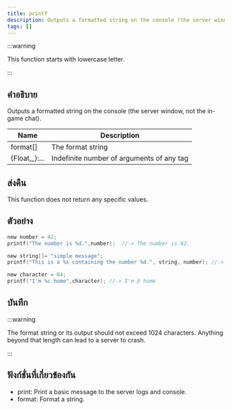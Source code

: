```yaml
---
title: printf
description: Outputs a formatted string on the console (the server window, not the in-game chat).
tags: []
---
```


:::warning

This function starts with lowercase letter.

:::

## คำอธิบาย

Outputs a formatted string on the console (the server window, not the in-game chat).

| Name           | Description                               |
| -------------- | ----------------------------------------- |
| format[]       | The format string                         |
| {Float,\_}:... | Indefinite number of arguments of any tag |

## ส่งคืน

This function does not return any specific values.

## ตัวอย่าง

```c
new number = 42;
printf("The number is %d.",number);  //-> The number is 42.

new string[]= "simple message";
printf("This is a %s containing the number %d.", string, number); //-> This is a simple message containing the number 42.

new character = 64;
printf("I'm %c home",character); //-> I'm @ home
```

## บันทึก

:::warning

The format string or its output should not exceed 1024 characters. Anything beyond that length can lead to a server to crash.

:::

## ฟังก์ชั่นที่เกี่ยวข้องกัน

- print: Print a basic message to the server logs and console.
- format: Format a string.
